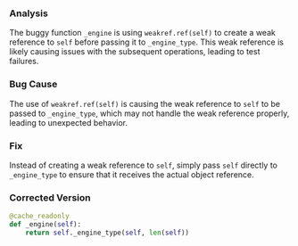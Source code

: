 ### Analysis
The buggy function `_engine` is using `weakref.ref(self)` to create a weak reference to `self` before passing it to `_engine_type`. This weak reference is likely causing issues with the subsequent operations, leading to test failures.

### Bug Cause
The use of `weakref.ref(self)` is causing the weak reference to `self` to be passed to `_engine_type`, which may not handle the weak reference properly, leading to unexpected behavior.

### Fix
Instead of creating a weak reference to `self`, simply pass `self` directly to `_engine_type` to ensure that it receives the actual object reference.

### Corrected Version
```python
@cache_readonly
def _engine(self):
    return self._engine_type(self, len(self))
```